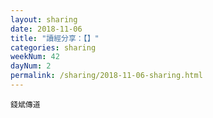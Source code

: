 ```yaml
---
layout: sharing
date: 2018-11-06
title: "讀經分享：【】"
categories: sharing
weekNum: 42
dayNum: 2
permalink: /sharing/2018-11-06-sharing.html
---
```



`錢斌傳道`
